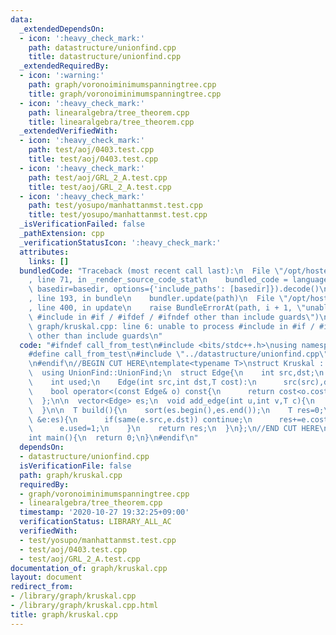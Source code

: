 ```yaml
---
data:
  _extendedDependsOn:
  - icon: ':heavy_check_mark:'
    path: datastructure/unionfind.cpp
    title: datastructure/unionfind.cpp
  _extendedRequiredBy:
  - icon: ':warning:'
    path: graph/voronoiminimumspanningtree.cpp
    title: graph/voronoiminimumspanningtree.cpp
  - icon: ':heavy_check_mark:'
    path: linearalgebra/tree_theorem.cpp
    title: linearalgebra/tree_theorem.cpp
  _extendedVerifiedWith:
  - icon: ':heavy_check_mark:'
    path: test/aoj/0403.test.cpp
    title: test/aoj/0403.test.cpp
  - icon: ':heavy_check_mark:'
    path: test/aoj/GRL_2_A.test.cpp
    title: test/aoj/GRL_2_A.test.cpp
  - icon: ':heavy_check_mark:'
    path: test/yosupo/manhattanmst.test.cpp
    title: test/yosupo/manhattanmst.test.cpp
  _isVerificationFailed: false
  _pathExtension: cpp
  _verificationStatusIcon: ':heavy_check_mark:'
  attributes:
    links: []
  bundledCode: "Traceback (most recent call last):\n  File \"/opt/hostedtoolcache/Python/3.9.1/x64/lib/python3.9/site-packages/onlinejudge_verify/documentation/build.py\"\
    , line 71, in _render_source_code_stat\n    bundled_code = language.bundle(stat.path,\
    \ basedir=basedir, options={'include_paths': [basedir]}).decode()\n  File \"/opt/hostedtoolcache/Python/3.9.1/x64/lib/python3.9/site-packages/onlinejudge_verify/languages/cplusplus.py\"\
    , line 193, in bundle\n    bundler.update(path)\n  File \"/opt/hostedtoolcache/Python/3.9.1/x64/lib/python3.9/site-packages/onlinejudge_verify/languages/cplusplus_bundle.py\"\
    , line 400, in update\n    raise BundleErrorAt(path, i + 1, \"unable to process\
    \ #include in #if / #ifdef / #ifndef other than include guards\")\nonlinejudge_verify.languages.cplusplus_bundle.BundleErrorAt:\
    \ graph/kruskal.cpp: line 6: unable to process #include in #if / #ifdef / #ifndef\
    \ other than include guards\n"
  code: "#ifndef call_from_test\n#include <bits/stdc++.h>\nusing namespace std;\n\n\
    #define call_from_test\n#include \"../datastructure/unionfind.cpp\"\n#undef call_from_test\n\
    \n#endif\n//BEGIN CUT HERE\ntemplate<typename T>\nstruct Kruskal : UnionFind{\n\
    \  using UnionFind::UnionFind;\n  struct Edge{\n    int src,dst;\n    T cost;\n\
    \    int used;\n    Edge(int src,int dst,T cost):\n      src(src),dst(dst),cost(cost),used(0){}\n\
    \    bool operator<(const Edge& o) const{\n      return cost<o.cost;\n    }\n\
    \  };\n\n  vector<Edge> es;\n  void add_edge(int u,int v,T c){\n    es.emplace_back(u,v,c);\n\
    \  }\n\n  T build(){\n    sort(es.begin(),es.end());\n    T res=0;\n    for(auto\
    \ &e:es){\n      if(same(e.src,e.dst)) continue;\n      res+=e.cost;\n      unite(e.src,e.dst);\n\
    \      e.used=1;\n    }\n    return res;\n  }\n};\n//END CUT HERE\n#ifndef call_from_test\n\
    int main(){\n  return 0;\n}\n#endif\n"
  dependsOn:
  - datastructure/unionfind.cpp
  isVerificationFile: false
  path: graph/kruskal.cpp
  requiredBy:
  - graph/voronoiminimumspanningtree.cpp
  - linearalgebra/tree_theorem.cpp
  timestamp: '2020-10-27 19:32:25+09:00'
  verificationStatus: LIBRARY_ALL_AC
  verifiedWith:
  - test/yosupo/manhattanmst.test.cpp
  - test/aoj/0403.test.cpp
  - test/aoj/GRL_2_A.test.cpp
documentation_of: graph/kruskal.cpp
layout: document
redirect_from:
- /library/graph/kruskal.cpp
- /library/graph/kruskal.cpp.html
title: graph/kruskal.cpp
---
```

